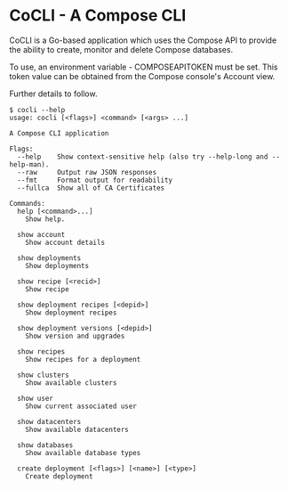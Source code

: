 # CoCLI - A Compose CLI

CoCLI is a Go-based application which uses the Compose API to provide the ability
to create, monitor and delete Compose databases.

To use, an environment variable - COMPOSEAPITOKEN must be set. This token value
can be obtained from the Compose console's Account view.

Further details to follow.

```
$ cocli --help
usage: cocli [<flags>] <command> [<args> ...]

A Compose CLI application

Flags:
  --help    Show context-sensitive help (also try --help-long and --help-man).
  --raw     Output raw JSON responses
  --fmt     Format output for readability
  --fullca  Show all of CA Certificates

Commands:
  help [<command>...]
    Show help.

  show account
    Show account details

  show deployments
    Show deployments

  show recipe [<recid>]
    Show recipe

  show deployment recipes [<depid>]
    Show deployment recipes

  show deployment versions [<depid>]
    Show version and upgrades

  show recipes
    Show recipes for a deployment

  show clusters
    Show available clusters

  show user
    Show current associated user

  show datacenters
    Show available datacenters

  show databases
    Show available database types

  create deployment [<flags>] [<name>] [<type>]
    Create deployment

```
